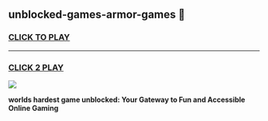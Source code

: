 
## unblocked-games-armor-games 👋
<h3>
<a href="https://premium.freeplayer.one?title=unblocked-games-armor-games&ref=14F">CLICK TO PLAY</a></h3>
<hr>

<h3>
<a href="https://premium.freeplayer.one?title=unblocked-games-armor-games&ref=14F">CLICK 2 PLAY</a>
  
</h3>

<a href="https://premium.freeplayer.one?title=unblocked-games-armor-games&ref=12F/"><img src="https://clearcache.store/games.png"></a>


**worlds hardest game unblocked: Your Gateway to Fun and Accessible Online Gaming**
